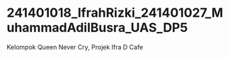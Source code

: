 # 241401018_IfrahRizki_241401027_MuhammadAdilBusra_UAS_DP5
Kelompok Queen Never Cry, Projek Ifra D Cafe
